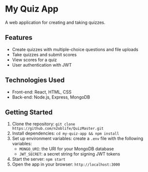 # My Quiz App

A web application for creating and taking quizzes.

## Features

* Create quizzes with multiple-choice questions and file uploads
* Take quizzes and submit scores
* View scores for a quiz
* User authentication with JWT

## Technologies Used

* Front-end: React, HTML, CSS
* Back-end: Node.js, Express, MongoDB

## Getting Started

1. Clone the repository: `git clone https://github.com/n2oblife/QuizMaster.git`
2. Install dependencies: `cd my-quiz-app && npm install`
3. Set up environment variables: create a `.env` file with the following variables:
   * `MONGO_URI`: the URI for your MongoDB database
   * `JWT_SECRET`: a secret string for signing JWT tokens
4. Start the server: `npm start`
5. Open the app in your browser: `http://localhost:3000`
